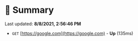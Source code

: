 # 📖 Summary
Last updated: **8/8/2021, 2:56:46 PM**

- `GET` [https://google.com](https://google.com) - **Up** (135ms)
